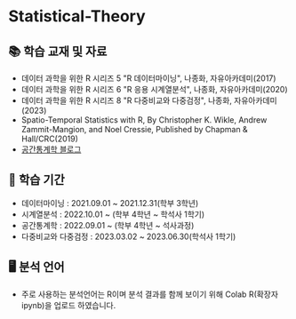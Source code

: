 # Statistical-Theory
## 📚 학습 교재 및 자료
* 데이터 과학을 위한 R 시리즈 5 "R 데이터마이닝", 나종화, 자유아카데미(2017)
* 데이터 과학을 위한 R 시리즈 6 "R 응용 시계열분석", 나종화, 자유아카데미(2020)
* 데이터 과학을 위한 R 시리즈 8 "R 다중비교와 다중검정", 나종화, 자유아카데미(2023)
* Spatio-Temporal Statistics with R, By Christopher K. Wikle, Andrew Zammit-Mangion, and Noel Cressie, Published by Chapman & Hall/CRC(2019)
* [공간통계학 블로그](https://brisbane-geocommunity.netlify.app/)

## 📅 학습 기간
* 데이터마이닝 : 2021.09.01 ~ 2021.12.31(학부 3학년)
* 시계열분석 : 2022.10.01 ~ (학부 4학년 ~ 학석사 1학기)
* 공간통계학 : 2022.09.01 ~ (학부 4학년 ~ 석사과정)
* 다중비교와 다중검정 : 2023.03.02 ~ 2023.06.30(학석사 1학기)


## 🖥 분석 언어
* 주로 사용하는 분석언어는 R이며 분석 결과를 함께 보이기 위해 Colab R(확장자 ipynb)을 업로드 하였습니다.

